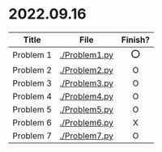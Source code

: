 # 2022.09.16

|Title|File|Finish?|
|---|:-:|:-:|
|Problem 1|[./Problem1.py](./Problem%201.py)|:o:|
|Problem 2|[./Problem2.py](./Problem%202.py)|O|
|Problem 3|[./Problem3.py](./Problem%203.py)|O|
|Problem 4|[./Problem4.py](./Problem%204.py)|O|
|Problem 5|[./Problem5.py](./Problem%205.py)|O|
|Problem 6|[./Problem6.py](./Problem%206.py)|X|
|Problem 7|[./Problem7.py](./Problem%207.py)|O|
